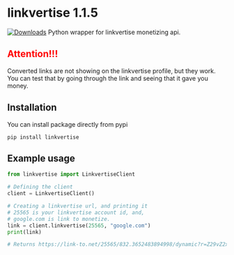# linkvertise 1.1.5
[![Downloads](https://pepy.tech/badge/linkvertise)](https://pepy.tech/project/linkvertise)
Python wrapper for linkvertise monetizing api.

<h2 style="color:red">Attention!!!</h2>
Converted links are not showing on the linkvertise profile, but they work.
You can test that by going through the link and seeing that it gave you money.


## Installation

You can install package directly from pypi

`pip install linkvertise`<br>

## Example usage

```python
from linkvertise import LinkvertiseClient

# Defining the client
client = LinkvertiseClient()

# Creating a linkvertise url, and printing it
# 25565 is your linkvertise account id, and,
# google.com is link to monetize.
link = client.linkvertise(25565, "google.com")
print(link)

# Returns https://link-to.net/25565/832.3652483894998/dynamic?r=Z29vZ2xlLmNvbQ==
```
